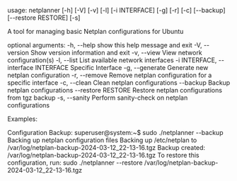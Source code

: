 usage: netplanner [-h] [-V] [-v] [-l] [-i INTERFACE] [-g] [-r] [-c] [--backup]
                  [--restore RESTORE] [-s]

A tool for managing basic Netplan configurations for Ubuntu

optional arguments:
  -h, --help            show this help message and exit
  -V, --version         Show version information and exit
  -v, --view            View network configuration(s)
  -l, --list            List available network interfaces
  -i INTERFACE, --interface INTERFACE
                        Specific Interface
  -g, --generate        Generate new netplan configuration
  -r, --remove          Remove netplan configuration for a specific interface
  -c, --clean           Clean netplan configurations
  --backup              Backup netplan configurations
  --restore RESTORE     Restore netplan configurations from tgz backup
  -s, --sanity          Perform sanity-check on netplan configurations


Examples:

Configuration Backup:
  superuser@system:~$ sudo ./netplanner --backup
  Backing up netplan configuration files
  Backing up /etc/netplan to /var/log/netplan-backup-2024-03-12_22-13-16.tgz
  Backup created: /var/log/netplan-backup-2024-03-12_22-13-16.tgz
  To restore this configuration, run: sudo ./netplanner --restore /var/log/netplan-backup-2024-03-12_22-13-16.tgz

